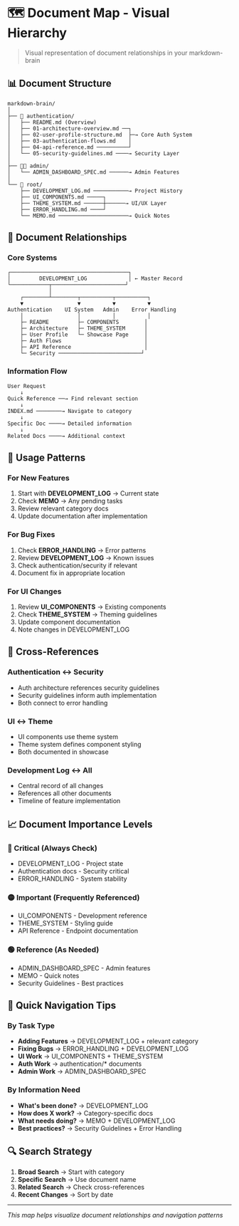 # 🗺️ Document Map - Visual Hierarchy

> Visual representation of document relationships in your markdown-brain

## 📊 Document Structure

```
markdown-brain/
│
├── 🔐 authentication/
│   ├── README.md (Overview)
│   ├── 01-architecture-overview.md ──┐
│   ├── 02-user-profile-structure.md  ├─→ Core Auth System
│   ├── 03-authentication-flows.md    │
│   ├── 04-api-reference.md ──────────┘
│   └── 05-security-guidelines.md ────→ Security Layer
│
├── 👨‍💼 admin/
│   └── ADMIN_DASHBOARD_SPEC.md ──────→ Admin Features
│
└── 📁 root/
    ├── DEVELOPMENT_LOG.md ───────────→ Project History
    ├── UI_COMPONENTS.md ─────┐
    ├── THEME_SYSTEM.md ──────┼──────→ UI/UX Layer
    ├── ERROR_HANDLING.md ────┘
    └── MEMO.md ──────────────────────→ Quick Notes

```

## 🔄 Document Relationships

### Core Systems
```
┌─────────────────────────────────────┐
│         DEVELOPMENT_LOG             │ ← Master Record
└────────────┬───────────────────────┘
             │
    ┌────────┴────────┬──────────┬──────────┐
    ▼                 ▼          ▼          ▼
Authentication    UI System   Admin    Error Handling
    │                 │          │          │
    ├─ README         ├─ COMPONENTS        │
    ├─ Architecture   ├─ THEME_SYSTEM      │
    ├─ User Profile   └─ Showcase Page     │
    ├─ Auth Flows                          │
    ├─ API Reference                       │
    └─ Security ──────────────────────────┘
```

### Information Flow
```
User Request
    ↓
Quick Reference ──→ Find relevant section
    ↓
INDEX.md ────────→ Navigate to category
    ↓
Specific Doc ────→ Detailed information
    ↓
Related Docs ────→ Additional context
```

## 🎯 Usage Patterns

### For New Features
1. Start with **DEVELOPMENT_LOG** → Current state
2. Check **MEMO** → Any pending tasks
3. Review relevant category docs
4. Update documentation after implementation

### For Bug Fixes
1. Check **ERROR_HANDLING** → Error patterns
2. Review **DEVELOPMENT_LOG** → Known issues
3. Check authentication/security if relevant
4. Document fix in appropriate location

### For UI Changes
1. Review **UI_COMPONENTS** → Existing components
2. Check **THEME_SYSTEM** → Theming guidelines
3. Update component documentation
4. Note changes in DEVELOPMENT_LOG

## 🔗 Cross-References

### Authentication ↔ Security
- Auth architecture references security guidelines
- Security guidelines inform auth implementation
- Both connect to error handling

### UI ↔ Theme
- UI components use theme system
- Theme system defines component styling
- Both documented in showcase

### Development Log ↔ All
- Central record of all changes
- References all other documents
- Timeline of feature implementation

## 📈 Document Importance Levels

### 🔴 Critical (Always Check)
- DEVELOPMENT_LOG - Project state
- Authentication docs - Security critical
- ERROR_HANDLING - System stability

### 🟡 Important (Frequently Referenced)
- UI_COMPONENTS - Development reference
- THEME_SYSTEM - Styling guide
- API Reference - Endpoint documentation

### 🟢 Reference (As Needed)
- ADMIN_DASHBOARD_SPEC - Admin features
- MEMO - Quick notes
- Security Guidelines - Best practices

## 🚀 Quick Navigation Tips

### By Task Type
- **Adding Features** → DEVELOPMENT_LOG + relevant category
- **Fixing Bugs** → ERROR_HANDLING + DEVELOPMENT_LOG
- **UI Work** → UI_COMPONENTS + THEME_SYSTEM
- **Auth Work** → authentication/* documents
- **Admin Work** → ADMIN_DASHBOARD_SPEC

### By Information Need
- **What's been done?** → DEVELOPMENT_LOG
- **How does X work?** → Category-specific docs
- **What needs doing?** → MEMO + DEVELOPMENT_LOG
- **Best practices?** → Security Guidelines + Error Handling

## 🔍 Search Strategy

1. **Broad Search** → Start with category
2. **Specific Search** → Use document name
3. **Related Search** → Check cross-references
4. **Recent Changes** → Sort by date

---
*This map helps visualize document relationships and navigation patterns*